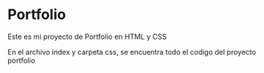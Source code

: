 # Portfolio
Este es mi proyecto de Portfolio en HTML y CSS

En el archivo index y carpeta css, se encuentra todo el codigo del proyecto portfolio
